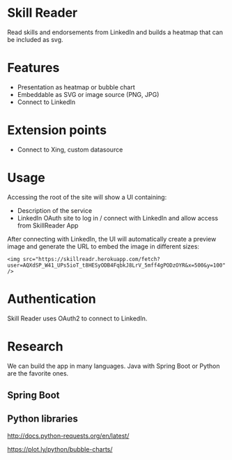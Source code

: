 # Skill Reader
Read skills and endorsements from LinkedIn and builds a heatmap that can be included as svg.

# Features

- Presentation as heatmap or bubble chart
- Embeddable as SVG or image source (PNG, JPG)
- Connect to LinkedIn

# Extension points

- Connect to Xing, custom datasource

# Usage
 
 Accessing the root of the site will show a UI containing:
 
 - Description of the service
 - LinkedIn OAuth site to log in / connect with LinkedIn and allow access from SkillReader App
 
 After connecting with LinkedIn, the UI will automatically create a preview image and generate the URL to embed the image in different sizes:

```
<img src="https://skillreadr.herokuapp.com/fetch?user=AQXdSP_W41_UPs5ioT_t8HESyODB4FqbkJ8LrV_5mff4gPODzOYR&x=500&y=100" />
```

# Authentication

 Skill Reader uses OAuth2 to connect to LinkedIn.

# Research

 We can build the app in many languages. Java with Spring Boot or Python are the favorite ones.
 
## Spring Boot
 
## Python libraries
 
 http://docs.python-requests.org/en/latest/
 
 https://plot.ly/python/bubble-charts/
 